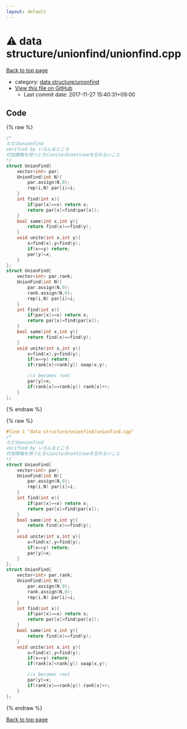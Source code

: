 ```yaml
---
layout: default
---
```


<!-- mathjax config similar to math.stackexchange -->
<script type="text/javascript" async
  src="https://cdnjs.cloudflare.com/ajax/libs/mathjax/2.7.5/MathJax.js?config=TeX-MML-AM_CHTML">
</script>
<script type="text/x-mathjax-config">
  MathJax.Hub.Config({
    TeX: { equationNumbers: { autoNumber: "AMS" }},
    tex2jax: {
      inlineMath: [ ['$','$'] ],
      processEscapes: true
    },
    "HTML-CSS": { matchFontHeight: false },
    displayAlign: "left",
    displayIndent: "2em"
  });
</script>

<script type="text/javascript" src="https://cdnjs.cloudflare.com/ajax/libs/jquery/3.4.1/jquery.min.js"></script>
<script src="https://cdn.jsdelivr.net/npm/jquery-balloon-js@1.1.2/jquery.balloon.min.js" integrity="sha256-ZEYs9VrgAeNuPvs15E39OsyOJaIkXEEt10fzxJ20+2I=" crossorigin="anonymous"></script>
<script type="text/javascript" src="../../../assets/js/copy-button.js"></script>
<link rel="stylesheet" href="../../../assets/css/copy-button.css" />


# :warning: data structure/unionfind/unionfind.cpp

<a href="../../../index.html">Back to top page</a>

* category: <a href="../../../index.html#c2dde45cf8b056fa1d016e48f1da538e">data structure/unionfind</a>
* <a href="{{ site.github.repository_url }}/blob/master/data structure/unionfind/unionfind.cpp">View this file on GitHub</a>
    - Last commit date: 2017-11-27 15:40:31+09:00




## Code

<a id="unbundled"></a>
{% raw %}
```cpp
/*
ただのunionfind
verified by いろんなところ
付加情報を持つときにuniteのcontinueを忘れないこと
*/
struct UnionFind{
	vector<int> par;
	UnionFind(int N){
		par.assign(N,0);
		rep(i,N) par[i]=i;
	}
	int find(int x){
		if(par[x]==x) return x;
		return par[x]=find(par[x]);
	}
	bool same(int x,int y){
		return find(x)==find(y);
	}
	void unite(int x,int y){
		x=find(x),y=find(y);
		if(x==y) return;
		par[y]=x;
	}
};
struct UnionFind{
	vector<int> par,rank;
	UnionFind(int N){
		par.assign(N,0);
		rank.assign(N,0);
		rep(i,N) par[i]=i;
	}
	int find(int x){
		if(par[x]==x) return x;
		return par[x]=find(par[x]);
	}
	bool same(int x,int y){
		return find(x)==find(y);
	}
	void unite(int x,int y){
		x=find(x),y=find(y);
		if(x==y) return;
		if(rank[x]<rank[y]) swap(x,y);

		//x becomes root
		par[y]=x;
		if(rank[x]==rank[y]) rank[x]++;
	}
};
```
{% endraw %}

<a id="bundled"></a>
{% raw %}
```cpp
#line 1 "data structure/unionfind/unionfind.cpp"
/*
ただのunionfind
verified by いろんなところ
付加情報を持つときにuniteのcontinueを忘れないこと
*/
struct UnionFind{
	vector<int> par;
	UnionFind(int N){
		par.assign(N,0);
		rep(i,N) par[i]=i;
	}
	int find(int x){
		if(par[x]==x) return x;
		return par[x]=find(par[x]);
	}
	bool same(int x,int y){
		return find(x)==find(y);
	}
	void unite(int x,int y){
		x=find(x),y=find(y);
		if(x==y) return;
		par[y]=x;
	}
};
struct UnionFind{
	vector<int> par,rank;
	UnionFind(int N){
		par.assign(N,0);
		rank.assign(N,0);
		rep(i,N) par[i]=i;
	}
	int find(int x){
		if(par[x]==x) return x;
		return par[x]=find(par[x]);
	}
	bool same(int x,int y){
		return find(x)==find(y);
	}
	void unite(int x,int y){
		x=find(x),y=find(y);
		if(x==y) return;
		if(rank[x]<rank[y]) swap(x,y);

		//x becomes root
		par[y]=x;
		if(rank[x]==rank[y]) rank[x]++;
	}
};

```
{% endraw %}

<a href="../../../index.html">Back to top page</a>

